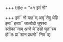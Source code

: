 +++
title = "०१ इमं नो"

+++
इमं᳓ नो यज्ञ᳓म् अमृ᳓तेषु धेहि  
इमा᳓ हव्या᳓ जातवेदो जुषस्व  
स्तोका᳓नाम् अग्ने मे᳓दसो घृत᳓स्य  
हो᳓तः प्रा᳓शान प्रथमो᳓ निष᳓द्य